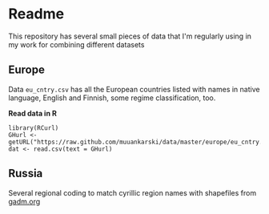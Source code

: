 # Readme


This repository has several small pieces of data that I'm regularly using in my work for combining different datasets


## Europe

Data `eu_cntry.csv` has all the European countries listed with names in native language, English and Finnish, some regime classification, too.

**Read data in R**

```
library(RCurl)
GHurl <- getURL("https://raw.github.com/muuankarski/data/master/europe/eu_cntry.csv")
dat <- read.csv(text = GHurl)
```


## Russia

Several regional coding to match cyrillic region names with shapefiles from [gadm.org](http://www.gadm.org/)
